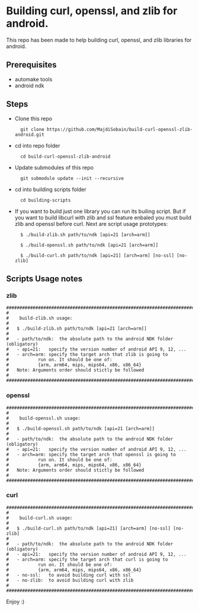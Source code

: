 # Building curl, openssl, and zlib for android.

This repo has been made to help building curl, openssl, and zlib libraries for android.

## Prerequisites

- automake tools
- android ndk

## Steps

- Clone this repo

		git clone https://github.com/MajdiSobain/build-curl-openssl-zlib-android.git

- cd into repo folder

		cd build-curl-openssl-zlib-android

- Update submodules of this repo

		git submodule update --init --recursive

- cd into building scripts folder

		cd building-scripts

- If you want to build just one library you can run its builing script. But if you want to build libcurl with zlib and ssl feature enbaled you must build zlib and openssl before curl. Next are script usage prototypes:

		$ ./build-zlib.sh path/to/ndk [api=21 [arch=arm]]
		
		$ ./build-openssl.sh path/to/ndk [api=21 [arch=arm]]
		
		$ ./build-curl.sh path/to/ndk [api=21] [arch=arm] [no-ssl] [no-zlib]


## Scripts Usage notes

### zlib

	##################################################################################
	#
	#    build-zlib.sh usage:
	#
	#	$ ./build-zlib.sh path/to/ndk [api=21 [arch=arm]]
	#
	#	- path/to/ndk:	the absolute path to the android NDK folder (obligatory)
	#	- api=21:	specify the version number of android API 9, 12, ...
	#	- arch=arm:	specify the target arch that zlib is going to 
	#			run on. It should be one of:
	#			{arm, arm64, mips, mips64, x86, x86_64}
	#	Note: Arguments order should stictly be followed
	#
	###################################################################################

### openssl

	#################################################################################
	#
	#    build-openssl.sh usage:
	#
	#	$ ./build-openssl.sh path/to/ndk [api=21 [arch=arm]]
	#
	#	- path/to/ndk:	the absolute path to the android NDK folder (obligatory)
	#	- api=21:	specify the version number of android API 9, 12, ...
	#	- arch=arm:	specify the target arch that openssl is going to 
	#			run on. It should be one of:
	#			{arm, arm64, mips, mips64, x86, x86_64}
	#	Note: Arguments order should stictly be followed
	#
	##################################################################################

### curl

	##################################################################################
	#
	#    build-curl.sh usage:
	#
	#	$ ./build-curl.sh path/to/ndk [api=21] [arch=arm] [no-ssl] [no-zlib]
	#
	#	- path/to/ndk:	the absolute path to the android NDK folder (obligatory)
	#	- api=21:	specify the version number of android API 9, 12, ...
	#	- arch=arm:	specify the target arch that curl is going to 
	#			run on. It should be one of:
	#			{arm, arm64, mips, mips64, x86, x86_64}
	#	- no-ssl:	to avoid building curl with ssl
	#	- no-zlib:	to avoid building curl with zlib
	#
	##################################################################################


Enjoy :)
